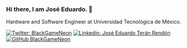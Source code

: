 ### Hi there, I am José Eduardo. 👋

<!--
**BlackGameNeon/BlackGameNeon** is a ✨ _special_ ✨ repository because its `README.md` (this file) appears on your GitHub profile.

Here are some ideas to get you started:

- 🔭 I’m currently working on ...
- 🌱 I’m currently learning ...
- 👯 I’m looking to collaborate on ...
- 🤔 I’m looking for help with ...
- 💬 Ask me about ...
- 📫 How to reach me: ...
- 😄 Pronouns: ...
- ⚡ Fun fact: ...
-->

Hardware and Software Engineer at Universidad Tecnológica de México.

[![Twitter: BlackGameNeon](https://img.shields.io/twitter/follow/BlackGameNeon?style=social)](https://twitter.com/BlackGameNeon)
[![Linkedin: José Eduardo Terán Rendón](https://img.shields.io/badge/-blackgameneon-blue?style=flat-square&logo=Linkedin&logoColor=white&link=https://www.linkedin.com/in/joseeduardoteranrendon/)](https://www.linkedin.com/in/joseeduardoteranrendon/)
[![GitHub BlackGameNeon](https://img.shields.io/github/followers/blackgameneon?label=follow&style=social)](https://github.com/BlackGameNeon)